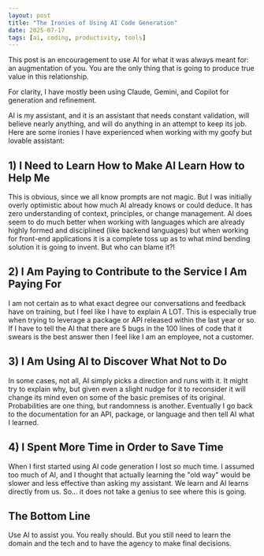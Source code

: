 ```yaml
---
layout: post
title: "The Ironies of Using AI Code Generation"
date: 2025-07-17
tags: [ai, coding, productivity, tools]
---
```


This post is an encouragement to use AI for what it was always meant for: an augmentation of you. You are the only thing that is going to produce true value in this relationship.

For clarity, I have mostly been using Claude, Gemini, and Copilot for generation and refinement.

AI is my assistant, and it is an assistant that needs constant validation, will believe nearly anything, and will do anything in an attempt to keep its job. Here are some ironies I have experienced when working with my goofy but lovable assistant:

## 1) I Need to Learn How to Make AI Learn How to Help Me

This is obvious, since we all know prompts are not magic. But I was initially overly optimistic about how much AI already knows or could deduce. It has zero understanding of context, principles, or change management. AI does seem to do much better when working with languages which are already highly formed and disciplined (like backend languages) but when working for front-end applications it is a complete toss up as to what mind bending solution it is going to invent. But who can blame it?!

## 2) I Am Paying to Contribute to the Service I Am Paying For

I am not certain as to what exact degree our conversations and feedback have on training, but I feel like I have to explain A LOT. This is especially true when trying to leverage a package or API released within the last year or so. If I have to tell the AI that there are 5 bugs in the 100 lines of code that it swears is the best answer then I feel like I am an employee, not a customer.

## 3) I Am Using AI to Discover What Not to Do

In some cases, not all, AI simply picks a direction and runs with it. It might try to explain why, but given even a slight nudge for it to reconsider it will change its mind even on some of the basic premises of its original. Probabilities are one thing, but randomness is another. Eventually I go back to the documentation for an API, package, or language and then tell AI what I learned.

## 4) I Spent More Time in Order to Save Time

When I first started using AI code generation I lost so much time. I assumed too much of AI, and I thought that actually learning the "old way" would be slower and less effective than asking my assistant. We learn and AI learns directly from us. So... it does not take a genius to see where this is going.

## The Bottom Line

Use AI to assist you. You really should. But you still need to learn the domain and the tech and to have the agency to make final decisions.